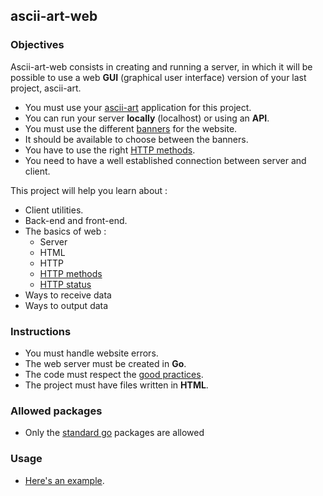 ## ascii-art-web

### Objectives

Ascii-art-web consists in creating and running a server, in which it will be possible to use a web **GUI** (graphical user interface) version of your last project, ascii-art.

- You must use your [ascii-art](https://public.01-edu.org/subjects/ascii-art/ascii-art.en) application for this project.
- You can run your server **locally** (localhost) or using an **API**.
- You must use the different [banners](https://github.com/01-edu/public/tree/master/subjects/ascii-art) for the website.
- It should be available to choose between the banners.
- You have to use the right [HTTP methods](https://www.tutorialspoint.com/http/http_methods.htm).
- You need to have a well established connection between server and client.

This project will help you learn about :

- Client utilities.
- Back-end and front-end.
- The basics of web :
  - Server
  - HTML
  - HTTP
  - [HTTP methods](https://www.tutorialspoint.com/http/http_methods.htm)
  - [HTTP status](https://www.restapitutorial.com/httpstatuscodes.html)
- Ways to receive data
- Ways to output data

### Instructions

- You must handle website errors.
- The web server must be created in **Go**.
- The code must respect the [good practices](https://public.01-edu.org/subjects/good-practices.en).
- The project must have files written in **HTML**.

### Allowed packages

- Only the [standard go](https://golang.org/pkg/) packages are allowed

### Usage

- [Here's an example](http://patorjk.com/software/taag/#p=display&f=Graffiti&t=Type%20Something%20).
